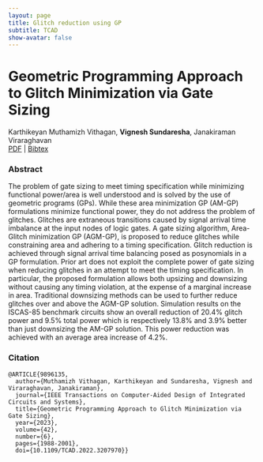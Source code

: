```yaml
---
layout: page
title: Glitch reduction using GP
subtitle: TCAD
show-avatar: false
---
```


# Geometric Programming Approach to Glitch Minimization via Gate Sizing
Karthikeyan Muthamizh Vithagan, **Vignesh Sundaresha**, Janakiraman Viraraghavan  
[PDF](https://ieeexplore.ieee.org/document/9896135) | [Bibtex](#citation)

### Abstract
The problem of gate sizing to meet timing specification while minimizing functional power/area is well understood and is solved by the use of geometric programs (GPs). While these area minimization GP (AM-GP) formulations minimize functional power, they do not address the problem of glitches. Glitches are extraneous transitions caused by signal arrival time imbalance at the input nodes of logic gates. A gate sizing algorithm, Area-Glitch minimization GP (AGM-GP), is proposed to reduce glitches while constraining area and adhering to a timing specification. Glitch reduction is achieved through signal arrival time balancing posed as posynomials in a GP formulation. Prior art does not exploit the complete power of gate sizing when reducing glitches in an attempt to meet the timing specification. In particular, the proposed formulation allows both upsizing and downsizing without causing any timing violation, at the expense of a marginal increase in area. Traditional downsizing methods can be used to further reduce glitches over and above the AGM-GP solution. Simulation results on the ISCAS-85 benchmark circuits show an overall reduction of 20.4% glitch power and 9.5% total power which is respectively 13.8% and 3.9% better than just downsizing the AM-GP solution. This power reduction was achieved with an average area increase of 4.2%.
### Citation
<pre><code>@ARTICLE{9896135,
  author={Muthamizh Vithagan, Karthikeyan and Sundaresha, Vignesh and Viraraghavan, Janakiraman},
  journal={IEEE Transactions on Computer-Aided Design of Integrated Circuits and Systems}, 
  title={Geometric Programming Approach to Glitch Minimization via Gate Sizing}, 
  year={2023},
  volume={42},
  number={6},
  pages={1988-2001},
  doi={10.1109/TCAD.2022.3207970}}
</code></pre>
